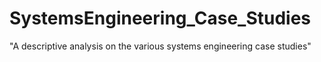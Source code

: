 # SystemsEngineering_Case_Studies
"A descriptive analysis on the various systems engineering case studies" 
